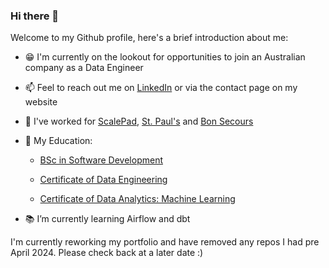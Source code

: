 ### Hi there 👋

Welcome to my Github profile, here's a brief introduction about me:
  
  - :grin: I'm currently on the lookout for opportunities to join an Australian company as a Data Engineer
  
  - 📫 Feel to reach out me on [LinkedIn](https://www.linkedin.com/in/james-burke-dev/) or via the contact page on my website 
  
  - :bank: I've worked for [ScalePad](https://www.scalepad.com/), [St. Paul's](https://stpaulscu.ie/) and [Bon Secours](https://www.bonsecours.ie/) 
  
  - 📝 My Education: 
  
    - [BSc in Software Development](https://www.mtu.ie/courses/mt700/)
  
    - [Certificate of Data Engineering](https://www.nait.ca/coned/data-engineer-certificate) 
    
    - [Certificate of Data Analytics: Machine Learning](https://www.ucd.ie/professionalacademy/findyourcourse/professional-academy-certificate-in-data-analytics-machine-learning/) 
  
  - :books: I’m currently learning Airflow and dbt 

I'm currently reworking my portfolio and have removed any repos I had pre April 2024. Please check back at a later date :)
